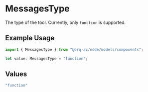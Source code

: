 # MessagesType

The type of the tool. Currently, only `function` is supported.

## Example Usage

```typescript
import { MessagesType } from "@orq-ai/node/models/components";

let value: MessagesType = "function";
```

## Values

```typescript
"function"
```